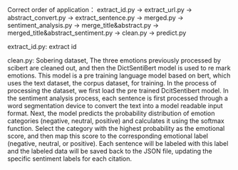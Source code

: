 Correct order of application：
extract_id.py -> extract_url.py -> abstract_convert.py -> extract_sentence.py -> merged.py -> sentiment_analysis.py -> merge_title&abstract.py -> merged_title&abstract_sentiment.py -> clean.py -> predict.py

extract_id.py: extract id

clean.py: Sobering dataset, The three emotions previously processed by scibert are cleaned out, and then the DictSentiBert model is used to re mark emotions. This model is a pre training language model based on bert, which uses the text dataset, the corpus dataset, for training. In the process of processing the dataset, we first load the pre trained DcitSentibert model. In the sentiment analysis process, each sentence is first processed through a word segmentation device to convert the text into a model readable input format. Next, the model predicts the probability distribution of emotion categories (negative, neutral, positive) and calculates it using the softmax function. Select the category with the highest probability as the emotional score, and then map this score to the corresponding emotional label (negative, neutral, or positive). Each sentence will be labeled with this label and the labeled data will be saved back to the JSON file, updating the specific sentiment labels for each citation.
